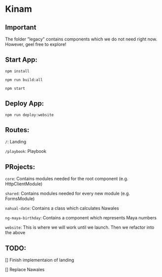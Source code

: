 # Kinam

## Important
The folder "legacy" contains components which we do not need right now. However, geel free to explore!

## Start App:

`npm install`

`npm run build:all`

`npm start`

## Deploy App:

`npm run deploy:website`

## Routes:
`/`:                Landing

`/playbook`:        Playbook

## PRojects:
`core`:             Contains modules needed for the root component (e.g. HttpClientModule)

`shared`:           Contains modules needed for every new module (e.g. FormsModule)

`nahual-date`:      Contains a class which calculates Nawales

`ng-maya-birthday`: Contains a component which represents Maya numbers

`website`:          This is where we will work until we launch. Then we refactor into the above

## TODO:
[] Finish implementaion of landing

[] Replace Nawales
